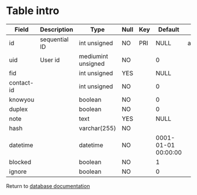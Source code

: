 Table intro
===========



| Field      | Description   | Type               | Null | Key | Default             | Extra          |
| ---------- | ------------- | ------------------ | ---- | --- | ------------------- | -------------- |
| id         | sequential ID | int unsigned       | NO   | PRI | NULL                | auto_increment |
| uid        | User id       | mediumint unsigned | NO   |     | 0                   |                |
| fid        |               | int unsigned       | YES  |     | NULL                |                |
| contact-id |               | int unsigned       | NO   |     | 0                   |                |
| knowyou    |               | boolean            | NO   |     | 0                   |                |
| duplex     |               | boolean            | NO   |     | 0                   |                |
| note       |               | text               | YES  |     | NULL                |                |
| hash       |               | varchar(255)       | NO   |     |                     |                |
| datetime   |               | datetime           | NO   |     | 0001-01-01 00:00:00 |                |
| blocked    |               | boolean            | NO   |     | 1                   |                |
| ignore     |               | boolean            | NO   |     | 0                   |                |

Return to [database documentation](help/database)
